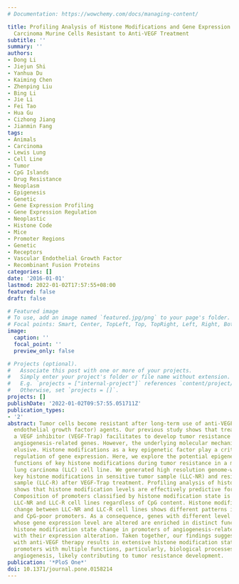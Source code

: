 ```yaml
---
# Documentation: https://wowchemy.com/docs/managing-content/

title: Profiling Analysis of Histone Modifications and Gene Expression in Lewis Lung
  Carcinoma Murine Cells Resistant to Anti-VEGF Treatment
subtitle: ''
summary: ''
authors:
- Dong Li
- Jiejun Shi
- Yanhua Du
- Kaiming Chen
- Zhenping Liu
- Bing Li
- Jie Li
- Fei Tao
- Hua Gu
- Cizhong Jiang
- Jianmin Fang
tags:
- Animals
- Carcinoma
- Lewis Lung
- Cell Line
- Tumor
- CpG Islands
- Drug Resistance
- Neoplasm
- Epigenesis
- Genetic
- Gene Expression Profiling
- Gene Expression Regulation
- Neoplastic
- Histone Code
- Mice
- Promoter Regions
- Genetic
- Receptors
- Vascular Endothelial Growth Factor
- Recombinant Fusion Proteins
categories: []
date: '2016-01-01'
lastmod: 2022-01-02T17:57:55+08:00
featured: false
draft: false

# Featured image
# To use, add an image named `featured.jpg/png` to your page's folder.
# Focal points: Smart, Center, TopLeft, Top, TopRight, Left, Right, BottomLeft, Bottom, BottomRight.
image:
  caption: ''
  focal_point: ''
  preview_only: false

# Projects (optional).
#   Associate this post with one or more of your projects.
#   Simply enter your project's folder or file name without extension.
#   E.g. `projects = ["internal-project"]` references `content/project/deep-learning/index.md`.
#   Otherwise, set `projects = []`.
projects: []
publishDate: '2022-01-02T09:57:55.051711Z'
publication_types:
- '2'
abstract: Tumor cells become resistant after long-term use of anti-VEGF (vascular
  endothelial growth factor) agents. Our previous study shows that treatment with
  a VEGF inhibitor (VEGF-Trap) facilitates to develop tumor resistance through regulating
  angiogenesis-related genes. However, the underlying molecular mechanisms remain
  elusive. Histone modifications as a key epigenetic factor play a critical role in
  regulation of gene expression. Here, we explore the potential epigenetic gene regulatory
  functions of key histone modifications during tumor resistance in a mouse Lewis
  lung carcinoma (LLC) cell line. We generated high resolution genome-wide maps of
  key histone modifications in sensitive tumor sample (LLC-NR) and resistant tumor
  sample (LLC-R) after VEGF-Trap treatment. Profiling analysis of histone modifications
  shows that histone modification levels are effectively predictive for gene expression.
  Composition of promoters classified by histone modification state is different between
  LLC-NR and LLC-R cell lines regardless of CpG content. Histone modification state
  change between LLC-NR and LLC-R cell lines shows different patterns in CpG-rich
  and CpG-poor promoters. As a consequence, genes with different level of CpG content
  whose gene expression level are altered are enriched in distinct functions. Notably,
  histone modification state change in promoters of angiogenesis-related genes consists
  with their expression alteration. Taken together, our findings suggest that treatment
  with anti-VEGF therapy results in extensive histone modification state change in
  promoters with multiple functions, particularly, biological processes related to
  angiogenesis, likely contributing to tumor resistance development.
publication: '*PloS One*'
doi: 10.1371/journal.pone.0158214
---
```

